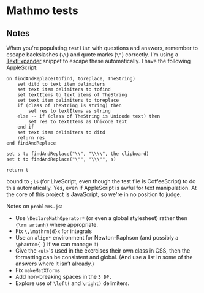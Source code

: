 # Mathmo tests

## Notes

When you're populating `testlist` with questions and answers, remember to escape backslashes (`\\`) and quote marks (`\"`) correctly. I'm using a [TextExpander][te] snippet to escape these automatically. I have the following AppleScript:

    on findAndReplace(tofind, toreplace, TheString)
        set ditd to text item delimiters
        set text item delimiters to tofind
        set textItems to text items of TheString
        set text item delimiters to toreplace
        if (class of TheString is string) then
            set res to textItems as string
        else -- if (class of TheString is Unicode text) then
            set res to textItems as Unicode text
        end if
        set text item delimiters to ditd
        return res
    end findAndReplace
    
    set s to findAndReplace("\\", "\\\\", the clipboard)
    set t to findAndReplace("\"", "\\\"", s)
    
    return t

bound to `;ls` (for LiveScript, even though the test file is CoffeeScript) to do this automatically. Yes, even if AppleScript is awful for text manipulation. At the core of this project is JavaScript, so we're in no position to judge.

Notes on `problems.js`:

* Use `\DeclareMathOperator*` (or even a global stylesheet) rather then `{\rm artanh}` where appropriate.
* Fix `\,\mathrm{d}x` for integrals
* <strikethrough>Use an `align*` environment for Newton-Raphson (and possibly a `\phantom{-}` if we can manage it)</strikethrough>
* Give the `<ul>`'s used in the exercises their own class in CSS, then the formatting can be consistent and global. (And use a list in some of the answers where it isn’t already.)
* Fix `makeMatXforms`
* Add non-breaking spaces in the `3 DP.`
* Explore use of `\left(` and `\right)` delimiters.

[te]: http://smilesoftware.com/TextExpander/index.html
